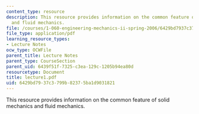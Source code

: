 ```yaml
---
content_type: resource
description: This resource provides information on the common feature of solid mechanics
  and fluid mechanics.
file: /courses/1-060-engineering-mechanics-ii-spring-2006/6429bd7937c3799b82375ba1d9031821_lecture1.pdf
file_type: application/pdf
learning_resource_types:
- Lecture Notes
ocw_type: OCWFile
parent_title: Lecture Notes
parent_type: CourseSection
parent_uid: 6439f51f-7325-c3ea-129c-1205b94ea80d
resourcetype: Document
title: lecture1.pdf
uid: 6429bd79-37c3-799b-8237-5ba1d9031821
---
```

This resource provides information on the common feature of solid mechanics and fluid mechanics.